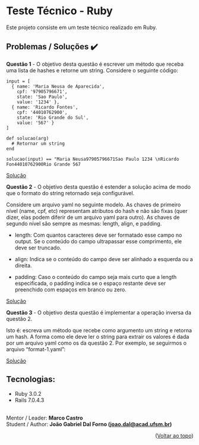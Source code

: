 # Teste Técnico - Ruby 

Este projeto consiste em um teste técnico realizado em Ruby. 

## Problemas / Soluções :heavy_check_mark:

**Questão 1** - O objetivo desta questão é escrever um método que receba uma lista de hashes e retorne um string. Considere o seguinte código:
```
input = [
  { name: 'Maria Neusa de Aparecida',
    cpf: '97905796671',
    state: 'Sao Paulo',
    value: '1234' },
  { name: 'Ricardo Fontes',
    cpf: '44010762900',
    state: 'Rio Grande do Sul',
    value: '567' }
]

def solucao(arg)
  # Retornar um string
end

solucao(input) == "Maria Neusa97905796671Sao Paulo 1234 \nRicardo Fon44010762900Rio Grande 567
```

[Solução](https://github.com/joaogdfaero/teste_tecnico_rails_3/issues/2)

**Questão 2** - O objetivo desta questão é estender a solução acima de modo que o formato do string retornado seja configurável.

Considere um arquivo yaml no seguinte modelo. As chaves de primeiro nível (name, cpf, etc) representam atributos do hash e não são fixas (quer dizer, elas podem diferir de um arquivo yaml para outro). As chaves de segundo nível são sempre as mesmas: length, align, e padding.

- length: Com quantos caracteres deve ser formatado esse campo no output. Se o conteúdo do campo ultrapassar esse comprimento, ele deve ser truncado.

- align: Indica se o conteúdo do campo deve ser alinhado a esquerda ou a direita.

- padding: Caso o conteúdo do campo seja mais curto que a length especificada, o padding indica se o espaço restante deve ser preenchido com espaços em branco ou zero.

[Solução](https://github.com/joaogdfaero/teste_tecnico_rails_3/issues/3)

**Questão 3** - O objetivo desta questão é implementar a operação inversa da questão 2.

Isto é: escreva um método que recebe como argumento um string e retorna um hash. A forma como ele deve ler o string para extrair os valores é dada por um arquivo yaml como os da questão 2. Por exemplo, se seguirmos o arquivo “format-1.yaml”:

[Solução](https://github.com/joaogdfaero/teste_tecnico_rails_3/issues/4)


## Tecnologias:

* Ruby 3.0.2
* Rails 7.0.4.3


<br>Mentor / Leader: <strong>Marco Castro</strong>
<br>Student / Author: <strong>João Gabriel Dal Forno (joao.dal@acad.ufsm.br)</strong>

<p align="right">(<a href="#readme-top">Voltar ao topo</a>)</p>

